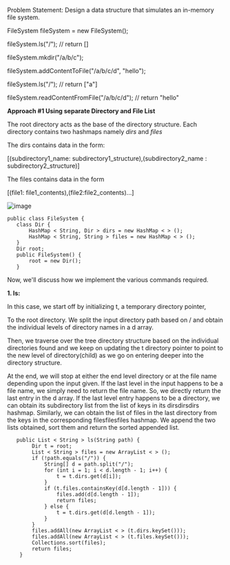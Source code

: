 Problem Statement: Design a data structure that simulates an in-memory file system.

FileSystem fileSystem = new FileSystem();

fileSystem.ls("/");                                // return []

fileSystem.mkdir("/a/b/c");

fileSystem.addContentToFile("/a/b/c/d", "hello");

fileSystem.ls("/");                              // return ["a"]

fileSystem.readContentFromFile("/a/b/c/d");      // return "hello"


**Approach #1 Using separate Directory and File List** 

The root directory acts as the base of the directory structure. Each directory contains two hashmaps namely *dirs* and *files* 

The dirs contains data in the form:

 [(subdirectory1_name: subdirectory1_structure),(subdirectory2_name : subdirectory2_structure)]

 The files contains data in the form

 [(file1: file1_contents),(file2:file2_contents)...]


 ![image](https://github.com/gkumarcoder/low-level-design-coding/assets/25560217/6def7208-d7b2-4fdb-a76f-955b5d10519c)

 ```
public class FileSystem {
    class Dir {
        HashMap < String, Dir > dirs = new HashMap < > ();
        HashMap < String, String > files = new HashMap < > ();
    }
    Dir root;
    public FileSystem() {
        root = new Dir();
    }
```

 Now, we'll discuss how we implement the various commands required.


**1. ls:** 

In this case, we start off by initializing t, a temporary directory pointer, 

To the root directory. We split the input directory path based on / and obtain the individual levels of directory names in a d array. 

Then, we traverse over the tree directory structure based on the individual directories found and we keep on updating the t directory pointer to point to the new level of directory(child) as we go on entering deeper into the directory structure. 


At the end, we will stop at either the end level directory or at the file name depending upon the input given. If the last level in the input happens to be a file name, we simply need to return the file name. So, we directly return the last entry in the d array. If the last level entry happens to be a directory, we can obtain its subdirectory list from the list of keys in its dirsdirsdirs hashmap. Similarly, we can obtain the list of files in the last directory from the keys in the corresponding filesfilesfiles hashmap. We append the two lists obtained, sort them and return the sorted appended list.

```
   public List < String > ls(String path) {
        Dir t = root;
        List < String > files = new ArrayList < > ();
        if (!path.equals("/")) {
            String[] d = path.split("/");
            for (int i = 1; i < d.length - 1; i++) {
                t = t.dirs.get(d[i]);
            }
            if (t.files.containsKey(d[d.length - 1])) {
                files.add(d[d.length - 1]);
                return files;
            } else {
                t = t.dirs.get(d[d.length - 1]);
            }
        }
        files.addAll(new ArrayList < > (t.dirs.keySet()));
        files.addAll(new ArrayList < > (t.files.keySet()));
        Collections.sort(files);
        return files;
    }
```


